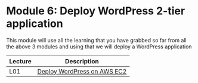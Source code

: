 # Module 6: Deploy WordPress 2-tier application
This module will use all the learning that you have grabbed so far from all the above 3 modules and using that we will deploy a WordPress application 

| Lecture |   Description  |
|---------|----------------|
|  L01    | [Deploy WordPress on AWS EC2](Level-1/M6-WebApp2Tier/1-Wordpress-2-tier.md)  |

